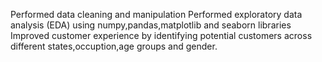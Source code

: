 Performed data cleaning and manipulation
Performed exploratory data analysis (EDA) using numpy,pandas,matplotlib and seaborn libraries
Improved customer experience by identifying potential customers across different states,occuption,age groups and gender.

